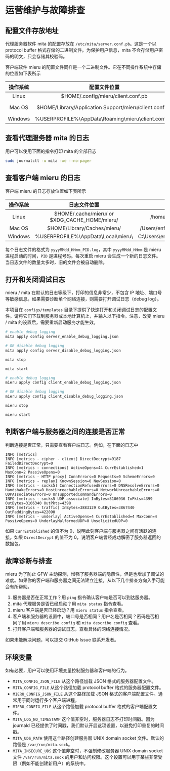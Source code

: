 # 运营维护与故障排查

## 配置文件存放地址

代理服务器软件 mita 的配置存放在 `/etc/mita/server.conf.pb`。这是一个以 protocol buffer 格式存储的二进制文件。为保护用户信息，mita 不会存储用户密码的明文，只会存储其校验码。

客户端软件 mieru 的配置文件同样是一个二进制文件。它在不同操作系统中存储的位置如下表所示

| 操作系统 | 配置文件位置 | 示例 |
| :----: | :----: | :----: |
| Linux | $HOME/.config/mieru/client.conf.pb | /home/enfein/.config/mieru/client.conf.pb |
| Mac OS | $HOME/Library/Application Support/mieru/client.conf.pb | /Users/enfein/Library/Application Support/mieru/client.conf.pb |
| Windows | %USERPROFILE%\AppData\Roaming\mieru\client.conf.pb | C:\Users\enfein\AppData\Roaming\mieru\client.conf.pb |

## 查看代理服务器 mita 的日志

用户可以使用下面的指令打印 mita 的全部日志

```sh
sudo journalctl -u mita -xe --no-pager
```

## 查看客户端 mieru 的日志

客户端 mieru 的日志存放位置如下表所示

| 操作系统 | 日志文件位置 | 示例 |
| :----: | :----: | :----: |
| Linux | $HOME/.cache/mieru/ or $XDG_CACHE_HOME/mieru/ | /home/enfein/.cache/mieru/ |
| Mac OS | $HOME/Library/Caches/mieru/ | /Users/enfein/Library/Caches/mieru/ |
| Windows | %USERPROFILE%\AppData\Local\mieru\ | C:\Users\enfein\AppData\Local\mieru\ |

每个日志文件的格式为 `yyyyMMdd_HHmm_PID.log`，其中 `yyyyMMdd_HHmm` 是 mieru 进程启动的时间，`PID` 是进程号码。每次重启 mieru 会生成一个新的日志文件。当日志文件的数量太多时，旧的文件会被自动删除。

## 打开和关闭调试日志

mieru / mita 在默认的日志等级下，打印的信息非常少，不包含 IP 地址、端口号等敏感信息。如果需要诊断单个网络连接，则需要打开调试日志（debug log）。

本项目在 `configs/templates` 目录下提供了快速打开和关闭调试日志的配置文件。请将它们下载到服务器或本地计算机上，并输入以下指令。注意，改变 mieru / mita 的设置后，需要重新启动服务才能生效。

```sh
# enable debug logging
mita apply config server_enable_debug_logging.json

# OR disable debug logging
mita apply config server_disable_debug_logging.json

mita stop

mita start
```

```sh
# enable debug logging
mieru apply config client_enable_debug_logging.json

# OR disable debug logging
mieru apply config client_disable_debug_logging.json

mieru stop

mieru start
```

## 判断客户端与服务器之间的连接是否正常

判断连接是否正常，只需要查看客户端日志。例如，在下面的日志中

```
INFO [metrics]
INFO [metrics - cipher - client] DirectDecrypt=9187 FailedDirectDecrypt=0
INFO [metrics - connections] ActiveOpens=44 CurrEstablished=1 MaxConn=2 PassiveOpens=0
INFO [metrics - HTTP proxy] ConnErrors=0 Requests=0 SchemeErrors=0
INFO [metrics - replay] KnownSession=0 NewSession=0
INFO [metrics - socks5] ConnectionRefusedErrors=0 DNSResolveErrors=0 HandshakeErrors=0 HostUnreachableErrors=0 NetworkUnreachableErrors=0 UDPAssociateErrors=0 UnsupportedCommandErrors=0
INFO [metrics - socks5 UDP associate] InBytes=3106936 InPkts=4399 OutBytes=3106340 OutPkts=4398
INFO [metrics - traffic] InBytes=3883129 OutBytes=3867440 OutPaddingBytes=422090
INFO [metrics - underlay] ActiveOpens=4 CurrEstablished=4 MaxConn=4 PassiveOpens=0 UnderlayMalformedUDP=0 UnsolicitedUDP=0
```

如果 `CurrEstablished` 的值不为 0，说明此刻客户端与服务器之间有活跃的连接。如果 `DirectDecrypt` 的值不为 0，说明客户端曾经成功解密了服务器返回的数据包。

## 故障诊断与排查

mieru 为了防止 GFW 主动探测，增强了服务器端的隐蔽性，但是也增加了调试的难度。如果你的客户端和服务器之间无法建立连接，从以下几个排查方向入手可能会有所帮助。

1. 服务器是否在正常工作？用 `ping` 指令确认客户端是否可以到达服务器。
2. mita 代理服务是否已经启动？用 `mita status` 指令查看。
3. mieru 客户端是否已经启动？用 `mieru status` 指令查看。
4. 客户端和服务器的设置中，端口号是否相同？用户名是否相同？密码是否相同？用 `mieru describe config` 和 `mita describe config` 查看。
5. 打开客户端和服务器的调试日志，查看具体的网络连接情况。

如果未能解决问题，可以提交 GitHub Issue 联系开发者。

## 环境变量

如有必要，用户可以使用环境变量控制服务器和客户端的行为。

- `MITA_CONFIG_JSON_FILE` 从这个路径加载 JSON 格式的服务器配置文件。
- `MITA_CONFIG_FILE` 从这个路径加载 protocol buffer 格式的服务器配置文件。
- `MIERU_CONFIG_JSON_FILE` 从这个路径加载 JSON 格式的客户端配置文件。通常用于同时运行多个客户端进程。
- `MIERU_CONFIG_FILE` 从这个路径加载 protocol buffer 格式的客户端配置文件。
- `MITA_LOG_NO_TIMESTAMP` 这个值非空时，服务器日志不打印时间戳。因为 journald 已经提供了时间戳，我们默认开启这项设置，以避免打印重复的时间戳。
- `MITA_UDS_PATH` 使用这个路径创建服务器 UNIX domain socket 文件。默认的路径是 `/var/run/mita.sock`。
- `MITA_INSECURE_UDS` 这个值非空时，不强制修改服务器 UNIX domain socket 文件 `/var/run/mita.sock` 的用户和访问权限。这个设置可以用于某些非常受限（例如不能创建新用户）的系统中。
